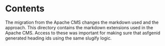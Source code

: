 # Contents

The migration from the Apache CMS changes the markdown used and the approach.
This directory contains the markdown extensions used in the Apache CMS.
Access to these was important for making sure that asfgenid generated heading ids using the same slugify logic.